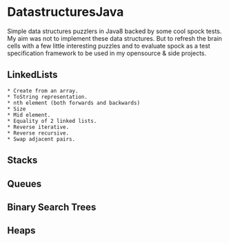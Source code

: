 # DatastructuresJava
Simple data structures puzzlers in Java8 backed by some cool spock tests.
My aim was not to implement these data structures. But to refresh the brain cells with a few little interesting puzzles and to
evaluate spock as a test specification framework to be used in my opensource & side projects.

## LinkedLists
    * Create from an array.
    * ToString representation.
    * nth element (both forwards and backwards)
    * Size
    * Mid element.
    * Equality of 2 linked lists.
    * Reverse iterative.
    * Reverse recursive.
    * Swap adjacent pairs.

## Stacks

## Queues

## Binary Search Trees

## Heaps



